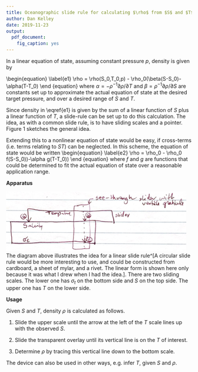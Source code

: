 ```yaml
---
title: Oceanographic slide rule for calculating $\rho$ from $S$ and $T$
author: Dan Kelley
date: 2019-11-23
output:
  pdf_document:
    fig_caption: yes
---
```


In a linear equation of state, assuming constant pressure $p$, density is given
by

\begin{equation}
\label{e1}
\rho = \rho(S_0,T_0,p) - \rho_0(\beta(S-S_0)-\alpha(T-T_0)
\end {equation}
where $\alpha=-\rho^{-1}\partial\rho/\partial T$ and
$\beta=\rho^{-1}\partial\rho/\partial S$ are constants set up to approximate
the actual equation of state at the desired target pressure, and over a desired
range of $S$ and $T$.

Since density in \eqref{e1} is given by the sum of a linear function of $S$ plus
a linear function of $T$, a slide-rule can be set up to do this calculation.
The idea, as with a common slide rule, is to have sliding scales and a pointer.
Figure 1 sketches the general idea.

Extending this to a nonlinear equation of state would be easy, if cross-terms
(i.e. terms relating to $ST$) can be neglected.  In this scheme, the equation
of state would be written
\begin{equation}
\label{e2}
\rho = \rho_0 - \rho_0 f(S-S_0))-\alpha g(T-T_0))
\end {equation}
where $f$ and $g$ are functions that could be determined to fit the actual
equation of state over a reasonable application range.

**Apparatus**

![Sketch of slide rule.](sigmat_idea.png) The diagram above illustrates the
idea for a linear slide rule^[A circular slide rule would be more interesting
to use, and could be constructed from cardboard, a sheet of mylar, and a rivet.
The linear form is shown here only because it was what I drew when I had the
idea.].  There are two sliding scales. The lower one has $\sigma_t$ on the
bottom side and $S$ on the top side.  The upper one has $T$ on the lower side.


**Usage**

Given $S$ and $T$, density $\rho$ is calculated as follows.

1. Slide the upper scale until the arrow at the left of the $T$ scale lines up
   with the observed $S$.

2. Slide the transparent overlay until its vertical line is on the $T$ of
   interest.

3. Determine $\rho$ by tracing this vertical line down to the bottom scale.

The device can also be used in other ways, e.g. infer $T$, given $S$ and
$\rho$.


